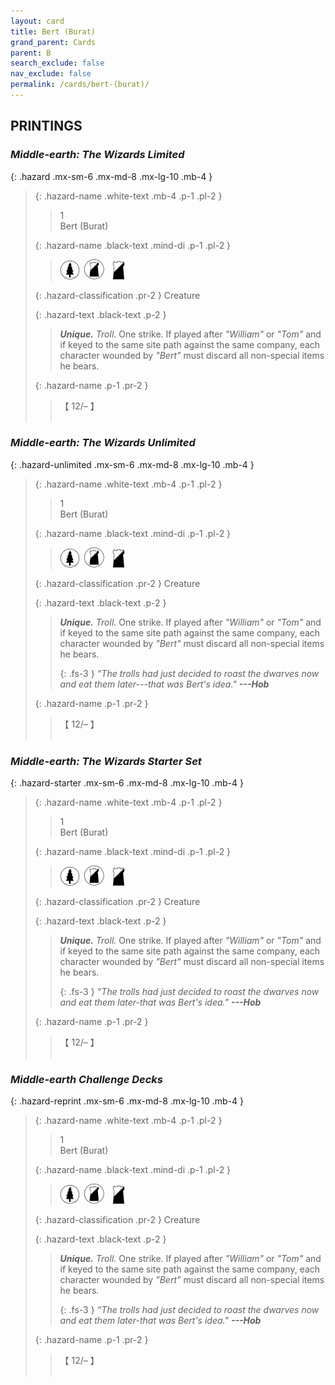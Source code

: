 ```yaml
---
layout: card
title: Bert (Burat)
grand_parent: Cards
parent: B
search_exclude: false
nav_exclude: false
permalink: /cards/bert-(burat)/
---
```


## PRINTINGS


### _Middle-earth: The Wizards Limited_

{: .hazard .mx-sm-6 .mx-md-8 .mx-lg-10 .mb-4 }
> {: .hazard-name .white-text .mb-4 .p-1 .pl-2 }
> > <div class="hazard-mp">1</div>
> > <div class="card-name">Bert (Burat)</div>
>
> {: .hazard-name .black-text .mind-di .p-1 .pl-2 }
> > ![](/assets/images/wilderness.svg)&ensp;![](/assets/images/shadow-land.svg)&emsp;![](/assets/images/shadow-hold.svg)
>
> {: .hazard-classification .pr-2 }
> Creature
>
> {: .hazard-text .black-text .p-2 }
> > _**Unique.**_ _Troll._ One strike. If played after _"William"_ or _"Tom"_ and if keyed to the same site path against the same company, each character wounded by _"Bert"_ must discard all non-special items he bears.  
>
> {: .hazard-name .p-1 .pr-2 }
> > <div class="card-shield">【 12/&ndash; 】</div>
> > <div class="card-corruption">&nbsp;</div>

### _Middle-earth: The Wizards Unlimited_

{: .hazard-unlimited .mx-sm-6 .mx-md-8 .mx-lg-10 .mb-4 }
> {: .hazard-name .white-text .mb-4 .p-1 .pl-2 }
> > <div class="hazard-mp">1</div>
> > <div class="card-name">Bert (Burat)</div>
>
> {: .hazard-name .black-text .mind-di .p-1 .pl-2 }
> > ![](/assets/images/wilderness.svg)&ensp;![](/assets/images/shadow-land.svg)&emsp;![](/assets/images/shadow-hold.svg)
>
> {: .hazard-classification .pr-2 }
> Creature
>
> {: .hazard-text .black-text .p-2 }
> > _**Unique.**_ _Troll._ One strike. If played after _"William"_ or _"Tom"_ and if keyed to the same site path against the same company, each character wounded by _"Bert"_ must discard all non-special items he bears. 
> > 
> > {: .fs-3 } 
> > _“The trolls had just decided to roast the dwarves now and eat them later---that was Bert's idea."_ ***---&#65279;Hob***  
>
> {: .hazard-name .p-1 .pr-2 }
> > <div class="card-shield">【 12/&ndash; 】</div>
> > <div class="card-corruption-white">&nbsp;</div>

### _Middle-earth: The Wizards Starter Set_

{: .hazard-starter .mx-sm-6 .mx-md-8 .mx-lg-10 .mb-4 }
> {: .hazard-name .white-text .mb-4 .p-1 .pl-2 }
> > <div class="hazard-mp">1</div>
> > <div class="card-name">Bert (Burat)</div>
>
> {: .hazard-name .black-text .mind-di .p-1 .pl-2 }
> > ![](/assets/images/wilderness.svg)&ensp;![](/assets/images/shadow-land.svg)&emsp;![](/assets/images/shadow-hold.svg)
>
> {: .hazard-classification .pr-2 }
> Creature
>
> {: .hazard-text .black-text .p-2 }
> > _**Unique.**_ _Troll._ One strike. If played after _"William"_ or _"Tom"_ and if keyed to the same site path against the same company, each character wounded by _"Bert"_ must discard all non-special items he bears. 
> > 
> > {: .fs-3 } 
> > _“The trolls had just decided to roast the dwarves now and eat them later-that was Bert's idea."_ ***---&#65279;Hob***  
>
> {: .hazard-name .p-1 .pr-2 }
> > <div class="card-shield">【 12/&ndash; 】</div>
> > <div class="card-corruption-white">&nbsp;</div>

### _Middle-earth Challenge Decks_

{: .hazard-reprint .mx-sm-6 .mx-md-8 .mx-lg-10 .mb-4 }
> {: .hazard-name .white-text .mb-4 .p-1 .pl-2 }
> > <div class="hazard-mp">1</div>
> > <div class="card-name">Bert (Burat)</div>
>
> {: .hazard-name .black-text .mind-di .p-1 .pl-2 }
> > ![](/assets/images/wilderness.svg)&ensp;![](/assets/images/shadow-land.svg)&emsp;![](/assets/images/shadow-hold.svg)
>
> {: .hazard-classification .pr-2 }
> Creature
>
> {: .hazard-text .black-text .p-2 }
> > _**Unique.**_ _Troll._ One strike. If played after _"William"_ or _"Tom"_ and if keyed to the same site path against the same company, each character wounded by _"Bert"_ must discard all non-special items he bears. 
> > 
> > {: .fs-3 } 
> > _“The trolls had just decided to roast the dwarves now and eat them later-that was Bert's idea."_ ***---&#65279;Hob***  
>
> {: .hazard-name .p-1 .pr-2 }
> > <div class="card-shield">【 12/&ndash; 】</div>
> > <div class="card-corruption-white">&nbsp;</div>
